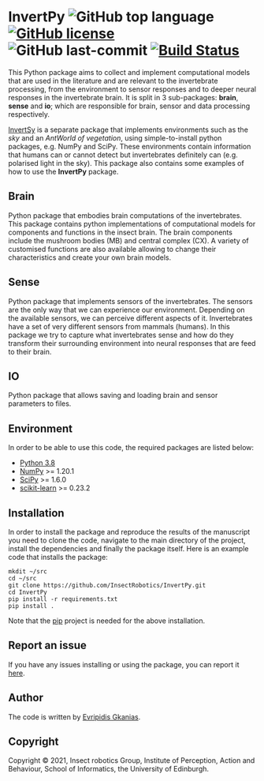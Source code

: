 # InvertPy ![GitHub top language](https://img.shields.io/github/languages/top/InsectRobotics/InvertPy) [![GitHub license](https://img.shields.io/github/license/InsectRobotics/InvertPy)](https://github.com/InsectRobotics/InvertPy/blob/main/LICENSE) ![GitHub last-commit](https://img.shields.io/github/last-commit/InsectRobotics/InvertPy) [![Build Status](https://travis-ci.com/InsectRobotics/InvertPy.svg?token=tyo7V4GZ2Vq6iYPrXVLD&branch=main)](https://travis-ci.com/InsectRobotics/InvertPy)

This Python package aims to collect and implement computational models that are used
in the literature and are relevant to the invertebrate processing, from the environment
to sensor responses and to deeper neural responses in the invertebrate brain. It is
split in 3 sub-packages: **brain**, **sense** and **io**;
which are responsible for brain, sensor and data processing respectively.

[InvertSy](https://github.com/InsectRobotics/InvertSy) is a separate package that
implements environments such as the *sky* and an *AntWorld of vegetation*, using
simple-to-install python packages, e.g. NumPy and SciPy. These environments contain
information that humans can or cannot detect but invertebrates definitely can (e.g.
polarised light in the sky). This package also contains some examples of how to use
the **InvertPy** package.



## Brain

Python package that embodies brain computations of the invertebrates.
This package contains python implementations of computational models for components
and functions in the insect brain. The brain components include the mushroom bodies
(MB) and central complex (CX). A variety of customised functions are also available
allowing to change their characteristics and create your own brain models.

## Sense

Python package that implements sensors of the invertebrates.
The sensors are the only way that we can experience our environment. Depending on the
available sensors, we can perceive different aspects of it. Invertebrates have a set
of very different sensors from mammals (humans). In this package we try to capture
what invertebrates sense and how do they transform their surrounding environment into
neural responses that are feed to their brain.

## IO

Python package that allows saving and loading brain and sensor parameters to files.

## Environment

In order to be able to use this code, the required packages are listed below:
* [Python 3.8](https://www.python.org/downloads/release/python-380/)
* [NumPy](https://numpy.org/)  >= 1.20.1
* [SciPy](https://www.scipy.org/) >= 1.6.0
* [scikit-learn](https://scikit-learn.org/stable/) >= 0.23.2

## Installation

In order to install the package and reproduce the results of the manuscript you need to clone
the code, navigate to the main directory of the project, install the dependencies and finally
the package itself. Here is an example code that installs the package:

```commandline
mkdit ~/src
cd ~/src
git clone https://github.com/InsectRobotics/InvertPy.git
cd InvertPy
pip install -r requirements.txt
pip install .
```
Note that the [pip](https://pypi.org/project/pip/) project is needed for the above installation.

## Report an issue

If you have any issues installing or using the package, you can report it
[here](https://github.com/InsectRobotics/InvertPy/issues).

## Author

The code is written by [Evripidis Gkanias](https://evgkanias.github.io/).

## Copyright

Copyright &copy; 2021, Insect robotics Group, Institute of Perception,
Action and Behaviour, School of Informatics, the University of Edinburgh.
